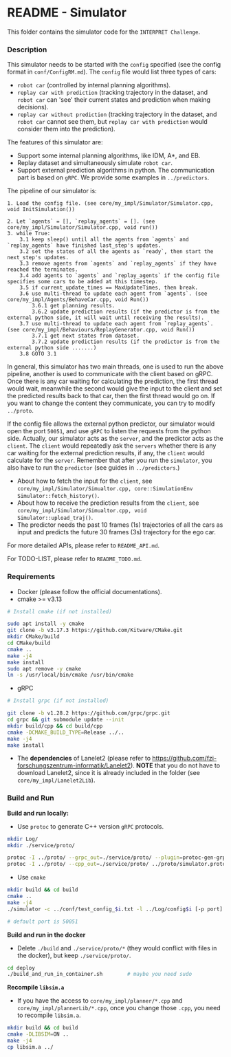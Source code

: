 # README - Simulator #

This folder contains the simulator code for the `INTERPRET Challenge`. 

### Description

This simulator needs to be started with the `config` specified (see the config format in `conf/ConfigRM.md`). The `config` file would list three types of cars: 

- `robot car` (controlled by internal planning algorithms).
- `replay car with prediction` (tracking trajectory in the dataset, and `robot car`  can 'see' their current states and prediction when making decisions).
- `replay car without prediction` (tracking trajectory in the dataset, and `robot car` cannot see them, but `replay car with prediction` would consider them into the prediction).

The features of this simulator are:

- Support some internal planning algorithms, like IDM, A*, and EB.
- Replay dataset and simultaneously simulate `robot car`.
- Support external prediction algorithms in python. The communication part is based on `gRPC`. We provide some examples in `../predictors`.

The pipeline of our simulator is:

```
1. Load the config file. (see core/my_impl/Simulator/Simulator.cpp, void InitSimulation())

2. Let `agents` = [], `replay_agents` = []. (see core/my_impl/Simulator/Simulator.cpp, void run())
3. while True:
    3.1 keep sleep() until all the agents from `agents` and `replay_agents` have finished last_step's updates.
    3.2 set the states of all the agents as `ready`, then start the next_step's updates.
    3.3 remove agents from `agents` and `replay_agents` if they have reached the terminates.
    3.4 add agents to `agents` and `replay_agents` if the config file specifies some cars to be added at this timestep.
    3.5 if current_update_times == MaxUpdateTimes, then break.
    3.6 use multi-thread to update each agent from `agents`. (see core/my_impl/Agents/BehaveCar.cpp, void Run())
    	3.6.1 get planning results.
    	3.6.2 update prediction results (if the predictor is from the external python side, it will wait until receiving the results).
    3.7 use multi-thread to update each agent from `replay_agents`. (see core/my_impl/Behaviours/ReplayGenerator.cpp, void Run())
    	3.7.1 get next states from dataset.
    	3.7.2 update prediction results (if the predictor is from the external python side .......)
    3.8 GOTO 3.1
```

In general, this simulator has two main threads, one is used to run the above pipeline, another is used to communicate with the client based on gRPC. Once there is any car waiting for calculating the prediction, the first thread would wait, meanwhile the second would  give the input to the client and set the predicted results back to that car, then the first thread would go on. If you want to change the content they communicate, you can try to modify `../proto`.

If the config file allows the external python predictor, our simulator would open the port `50051`, and use `gRPC` to listen the requests from the python side. Actually,  our simulator acts as the `server`, and the predictor acts as the `client`. The `client` would repeatedly ask the `servers` whether there is any car waiting for the external prediction results, if any, the `client` would calculate for the `server`. Remember that after you run the `simulator`, you also have to run the `predictor` (see guides in `../predictors`.)

- About how to fetch the input for the `client`, see `core/my_impl/Simulator/Simualtor.cpp, core::SimulationEnv Simulator::fetch_history()`.
- About how to receive the prediction results  from the `client`, see `core/my_impl/Simulator/Simualtor.cpp, void Simulator::upload_traj()`.
- The predictor needs the past 10 frames (1s) trajectories of all the cars as input and predicts the future 30 frames (3s) trajectory for the ego car.

For more detailed APIs, please refer to `README_API.md`.

For TODO-LIST, please refer to `README_TODO.md`.

### Requirements

- Docker (please follow the official documentations).
- cmake >= v3.13

```bash
# Install cmake (if not installed)

sudo apt install -y cmake
git clone -b v3.17.3 https://github.com/Kitware/CMake.git
mkdir CMake/build
cd CMake/build
cmake ..
make -j4
make install
sudo apt remove -y cmake
ln -s /usr/local/bin/cmake /usr/bin/cmake
```

- gRPC

```bash
# Install grpc (if not installed)

git clone -b v1.28.2 https://github.com/grpc/grpc.git
cd grpc && git submodule update --init
mkdir build/cpp && cd build/cpp
cmake -DCMAKE_BUILD_TYPE=Release ../..
make -j4
make install
```

 - The **dependencies** of Lanelet2 (please refer to https://github.com/fzi-forschungszentrum-informatik/Lanelet2). **NOTE** that you do not have to download Lanelet2, since it is already included in the folder (see `core/my_impl/Lanelet2Lib`).

### Build and Run

**Build and run locally:**

- Use `protoc` to generate C++ version `gRPC` protocols.

```bash
mkdir Log/
mkdir ./service/proto/

protoc -I ../proto/ --grpc_out=./service/proto/ --plugin=protoc-gen-grpc=`which grpc_cpp_plugin` ../proto/simulator.proto
protoc -I ../proto/ --cpp_out=./service/proto/ ../proto/simulator.proto
```

- Use `cmake`

 ```bash
mkdir build && cd build
cmake ..
make -j4
./simulator -c ../conf/test_config_$i.txt -l ../Log/config$i [-p port] [-r rviz_port] [--verbose]

# default port is 50051
 ```

**Build and run in the docker**

- Delete `./build` and  `./service/proto/*`  (they would conflict with files in the docker), but keep `./service/proto/`.

 ```bash
 cd deploy
 ./build_and_run_in_container.sh		# maybe you need sudo
 ```

**Recompile `libsim.a`**

- If you have the access to `core/my_impl/planner/*.cpp` and `core/my_impl/plannerLib/*.cpp`, once you change those `.cpp`, you need to recompile `libsim.a`.

```bash
mkdir build && cd build
cmake -DLIBSIM=ON ..
make -j4
cp libsim.a ../
```
